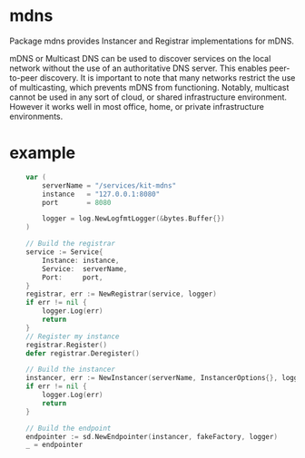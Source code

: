 # mdns
Package mdns provides Instancer and Registrar implementations for mDNS.

mDNS or Multicast DNS can be used to discover services on the local network without the use of an authoritative DNS server. This enables peer-to-peer discovery. It is important to note that many networks restrict the use of multicasting, which prevents mDNS from functioning. Notably, multicast cannot be used in any sort of cloud, or shared infrastructure environment. However it works well in most office, home, or private infrastructure environments.

# example
```go
	var (
		serverName = "/services/kit-mdns"
		instance   = "127.0.0.1:8080"
		port       = 8080

		logger = log.NewLogfmtLogger(&bytes.Buffer{})
	)

	// Build the registrar
	service := Service{
		Instance: instance,
		Service:  serverName,
		Port:     port,
	}
	registrar, err := NewRegistrar(service, logger)
	if err != nil {
		logger.Log(err)
		return
	}
	// Register my instance
	registrar.Register()
	defer registrar.Deregister()

	// Build the instancer
	instancer, err := NewInstancer(serverName, InstancerOptions{}, logger)
	if err != nil {
		logger.Log(err)
		return
	}

	// Build the endpoint
	endpointer := sd.NewEndpointer(instancer, fakeFactory, logger)
	_ = endpointer
```